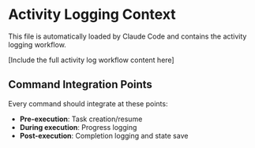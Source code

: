 # Activity Logging Context

This file is automatically loaded by Claude Code and contains the activity logging workflow.

[Include the full activity log workflow content here]

## Command Integration Points

Every command should integrate at these points:
- **Pre-execution**: Task creation/resume
- **During execution**: Progress logging
- **Post-execution**: Completion logging and state save